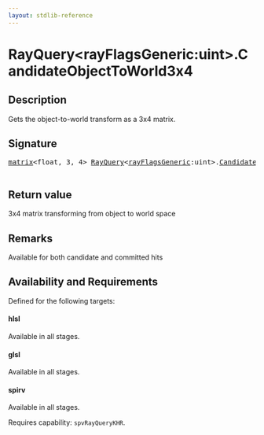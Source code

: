 ```yaml
---
layout: stdlib-reference
---
```


# RayQuery\<rayFlagsGeneric:uint\>\.CandidateObjectToWorld3x4

## Description

Gets the object-to-world transform as a 3x4 matrix.



## Signature 

<pre>
<a href="../types/matrix/index.html" class="code_type">matrix</a>&lt;<span class="code_keyword">float</span>, 3, 4&gt; <a href="../types/rayquery-03/index.html" class="code_type">RayQuery</a>&lt;<a href="../types/rayquery-03/index.html#decl-rayFlagsGeneric" class="code_var">rayFlagsGeneric</a>:<span class="code_keyword">uint</span>&gt;.<a href="candidateobjecttoworld3x4-09fh.html">CandidateObjectToWorld3x4</a>();

</pre>

## Return value
3x4 matrix transforming from object to world space

## Remarks
Available for both candidate and committed hits


## Availability and Requirements

Defined for the following targets:

#### hlsl
Available in all stages.

#### glsl
Available in all stages.

#### spirv
Available in all stages.

Requires capability: `spvRayQueryKHR`.


